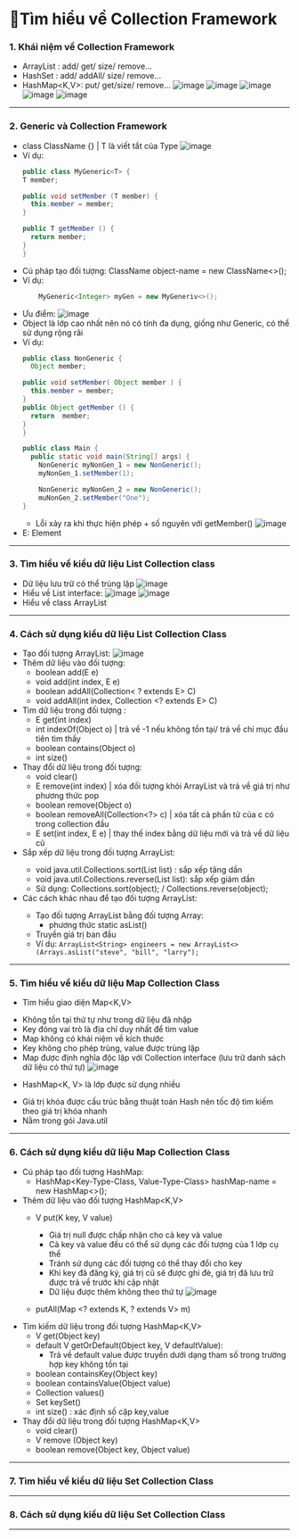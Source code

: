 # 🧩Tìm hiểu về Collection Framework
### 1. Khái niệm về Collection Framework
- ArrayList<E> : add/ get/ size/ remove...
- HashSet<E> : add/ addAll/ size/ remove...
- HashMap<K,V>: put/ get/size/ remove...
 ![image](https://github.com/thanhngan22/hackathon-backend-rookie/assets/93416202/9640bb6d-09e2-4ca9-b968-052f84ce4a8c)
![image](https://github.com/thanhngan22/hackathon-backend-rookie/assets/93416202/ac8ba52b-1d29-4dfc-8762-46f92b3544df)
![image](https://github.com/thanhngan22/hackathon-backend-rookie/assets/93416202/7c1f9332-7b29-4219-b6d5-51a2cd8d25cc)
![image](https://github.com/thanhngan22/hackathon-backend-rookie/assets/93416202/fce72ce9-2eb3-482f-aaae-2eae4dc18e64)
![image](https://github.com/thanhngan22/hackathon-backend-rookie/assets/93416202/83da6ed8-88d5-4c31-9bab-b222a4265ab3)
___

### 2. Generic và Collection Framework
- class ClassName<T> {}  | T là viết tắt của Type
![image](https://github.com/thanhngan22/hackathon-backend-rookie/assets/93416202/598b6c4d-00be-4ed6-8db3-54f307b2c078)
- Ví dụ:
  ```java
  public class MyGeneric<T> {
  T member;

  public void setMember (T member) {
    this.member = member;
  }

  public T getMember () {
    return member;
  }
  }
  ```
- Cú pháp tạo đối tượng: ClassName<Type-Class> object-name = new ClassName<>();
- Ví dụ:
  ```java
      MyGeneric<Integer> myGen = new MyGeneriv<>();
  ```
- Ưu điểm:
  ![image](https://github.com/thanhngan22/hackathon-backend-rookie/assets/93416202/f764990d-1ec8-4dd5-ae9e-7ca3de2fe2de)
- Object là lớp cao nhất nên nó có tính đa dụng, giống như Generic, có thể sử dụng rộng rãi
- Ví dụ:
  ```java
  public class NonGeneric {
    Object member;

  public void setMember( Object member ) {
    this.member = member;
  }
  public Object getMember () {
    return  member;
  }
  }

  public class Main {
    public static void main(String[] args) {
      NonGeneric myNonGen_1 = new NonGeneric();
      myNonGen_1.setMember(1);

      NonGeneric myNonGen_2 = new NonGeneric();
      muNonGen_2.setMember("One");
  }
  ```
  + Lỗi xảy ra khi thực hiện phép + số nguyên với getMember()
![image](https://github.com/thanhngan22/hackathon-backend-rookie/assets/93416202/be296681-6104-45c5-b5f8-ee569649eaf0)
- E: Element
___

### 3. Tìm hiểu về kiểu dữ liệu List Collection class
- Dữ liệu lưu trữ có thể trùng lặp
  ![image](https://github.com/thanhngan22/hackathon-backend-rookie/assets/93416202/d90e2ac1-5e0c-4861-bcd3-00cc3fa5f44b)
- Hiểu về List<E> interface:
  ![image](https://github.com/thanhngan22/hackathon-backend-rookie/assets/93416202/c8e5b248-1db5-4d7e-a98a-1736f74ac366)
  ![image](https://github.com/thanhngan22/hackathon-backend-rookie/assets/93416202/42ea6dbe-8349-4c7f-ab28-eb5f0abe0191)
- Hiểu về class ArrayList<E>
___

### 4. Cách sử dụng kiểu dữ liệu List Collection Class
- Tạo đối tượng ArrayList<E>:
  ![image](https://github.com/thanhngan22/hackathon-backend-rookie/assets/93416202/82fffc11-c5a7-4077-ba91-a507ecb1c54a)
- Thêm dữ liệu vào đối tượng:
  + boolean add(E e)
  + void add(int index, E e)
  + boolean addAll(Collection< ? extends E> C)
  + void addAll(int index, Collection <? extends E> C)
- Tìm dữ liệu trong đối tượng :
  + E get(int index)
  + int indexOf(Object o) | trả về -1 nếu không tồn tại/ trả về chỉ mục đầu tiên tìm thấy
  + boolean contains(Object o)
  + int size()
- Thay đổi dữ liệu trong đối tượng:
  + void clear()
  + E remove(int index) | xóa đối tượng khỏi ArrayList và trả về giá trị như phương thức pop
  + boolean remove(Object o)
  + boolean removeAll(Collection<?> c) | xóa tất cả phần tử của c có trong collection đầu
  + E set(int index, E e) | thay thế index bằng dữ liệu mới và trả về dữ liệu cũ
- Sắp xếp dữ liệu trong đối tượng ArrayList<E>:
  + void java.util.Collections.sort(List<T> list) : sắp xếp tăng dần
  + void java.util.Collections.reverse(List<T> list): sắp xếp giảm dần
  + Sử dụng: Collections.sort(object); / Collections.reverse(object);
- Các cách khác nhau để tạo đối tượng ArrayList<E>:
  + Tạo đối tượng ArrayList bằng đối tượng Array:
    * phương thức static asList()
  + Truyền giá trị ban đầu
  + Ví dụ: `ArrayList<String> engineers = new ArrayList<>(Arrays.asList("steve", "bill", "larry");`
___

### 5. Tìm hiểu về kiểu dữ liệu Map Collection Class
- Tìm hiểu giao diện Map<K,V>
 + Không tồn tại thứ tự như trong dữ liệu đã nhập
 + Key đóng vai trò là địa chỉ duy nhất để tìm value
 + Map không có khái niệm về kích thước
 + Key không cho phép trùng, value được trùng lặp
 + Map được định nghĩa độc lập với Collection interface (lưu trữ danh sách dữ liệu có thứ tự)
   ![image](https://github.com/thanhngan22/hackathon-backend-rookie/assets/93416202/173f046c-d9ed-41a7-a1c4-fb808c1db39c)
- HashMap<K, V> là lớp được sử dụng nhiều
 + Giá trị khóa được cấu trúc bằng thuật toán Hash nên tốc độ tìm kiếm theo giá trị khóa nhanh
 + Nằm trong gói Java.util
___

### 6. Cách sử dụng kiểu dữ liệu Map Collection Class
- Cú pháp tạo đối tượng HashMap:
  + HashMap<Key-Type-Class, Value-Type-Class> hashMap-name = new HashMap<>();
 - Thêm dữ liệu vào đối tượng HashMap<K,V>
   + V put(K key, V value)
     * Giá trị null được chấp nhận cho cả key và value
     * Cả key và value đều có thể sử dụng các đối tượng của 1 lớp cụ thể
     * Tránh sử dụng các đối tượng có thể thay đổi cho key
     * Khi key đã đăng ký, giá trị cũ sẽ được ghi đè, giá trị đã lưu trữ được trả về trước khi cập nhật
     * Dữ liệu được thêm không theo thứ tự
       ![image](https://github.com/thanhngan22/hackathon-backend-rookie/assets/93416202/8b503ed8-2eae-4c1a-832d-8bf3ef350ae8)

   + putAll(Map <? extends K, ? extends V> m)
 - Tìm kiếm dữ liệu trong đối tượng HashMap<K,V>
   + V get(Object key)
   + default V getOrDefault(Object key, V defaultValue):
     * Trả về default value được truyền dưới dạng tham số trong trường hợp key không tồn tại
   + boolean containsKey(Object key)
   + boolean containsValue(Object value)
   + Collection<V> values()
   + Set<K> keySet()
   + int size() : xác định số cặp key,value
- Thay đổi dữ liệu trong đối tượng HashMap<K,V>
  + void clear()
  + V remove (Object key)
  + boolean remove(Object key, Object value)
 
___

### 7. Tìm hiểu về kiểu dữ liệu Set Collection Class

___

### 8. Cách sử dụng kiểu dữ liệu Set Collection Class

___
